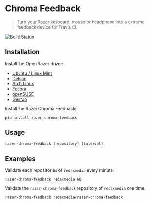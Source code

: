 Chroma Feedback
===============

> Turn your Razer keyboard, mouse or headphone into a extreme feedback device for Travis CI.

[![Build Status](https://img.shields.io/travis/redaxmedia/razer-chroma-feedback.svg)](https://travis-ci.org/redaxmedia/razer-chroma-feedback)


Installation
------------

Install the Open Razer driver:

* [Ubuntu / Linux Mint](https://openrazer.github.io/#ubuntu)
* [Debian](https://openrazer.github.io/#debian)
* [Arch Linux](https://openrazer.github.io/#arch)
* [Fedora](https://openrazer.github.io/#fedora)
* [openSUSE](https://openrazer.github.io/#opensuse)
* [Gentoo](https://openrazer.github.io/#gentoo)

Install the Razer Chroma Feedback:

```
pip install razer-chroma-feedback
```


Usage
-----

```
razer-chroma-feedback [repository] [interval]
```


Examples
--------

Validate each repositories of `redaxmedia` every minute:

```
razer-chroma-feedback redaxmedia 60
```

Validate the `razer-chroma-feedback` repository of `redaxmedia` one time:

```
razer-chroma-feedback redaxmedia/razer-chroma-feedback
```
